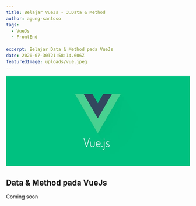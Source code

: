 ```yaml
---
title: Belajar VueJs - 3.Data & Method
author: agung-santoso
tags:
  - VueJs
  - FrontEnd
  
excerpt: Belajar Data & Method pada VueJs
date: 2020-07-30T21:58:14.606Z
featuredImage: uploads/vue.jpeg
---
```


![VueJs](./images/vue.jpeg)

## Data & Method pada VueJs

Coming soon

